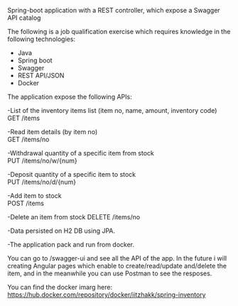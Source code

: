 Spring-boot application with a REST controller, which expose a Swagger API catalog

The following is a job qualification exercise which requires knowledge in the following technologies:

- Java
- Spring boot 
- Swagger 
- REST API/JSON
- Docker 

The application expose the following APIs:

-List of the inventory items list (item no, name, amount, inventory code)      
GET	/items

-Read item details (by item no)       
GET	/items/no

-Withdrawal quantity of a specific item from stock             
PUT	/items/no/w/{num}

-Deposit quantity of a specific item to stock			                                 
PUT	/items/no/d/{num}

-Add item to stock						                                                     
POST	/items

-Delete an item from stock
DELETE	/items/no

-Data persisted on H2 DB using JPA.				

-The application pack and run from docker.

You can go to /swagger-ui and see all the API of the app.
In the future i will creating Angular pages which enable to create/read/update and/delete the item,
and in the meanwhile you can use Postman to see the resposes.

You can find the docker imarg here:
https://hub.docker.com/repository/docker/iitzhakk/spring-inventory
